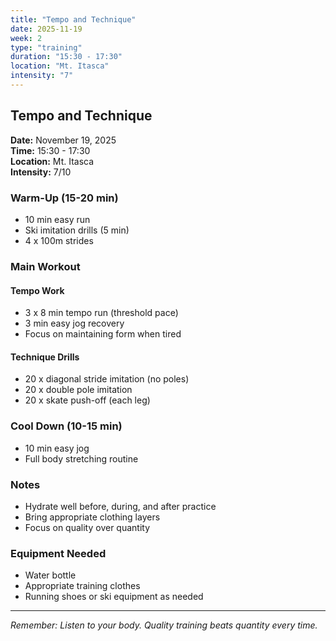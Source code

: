 ```yaml
---
title: "Tempo and Technique"
date: 2025-11-19
week: 2
type: "training"
duration: "15:30 - 17:30"
location: "Mt. Itasca"
intensity: "7"
---
```


## Tempo and Technique

**Date:** November 19, 2025  
**Time:** 15:30 - 17:30  
**Location:** Mt. Itasca  
**Intensity:** 7/10

### Warm-Up (15-20 min)
- 10 min easy run
- Ski imitation drills (5 min)
- 4 x 100m strides

### Main Workout
#### Tempo Work
- 3 x 8 min tempo run (threshold pace)
- 3 min easy jog recovery
- Focus on maintaining form when tired

#### Technique Drills
- 20 x diagonal stride imitation (no poles)
- 20 x double pole imitation
- 20 x skate push-off (each leg)

### Cool Down (10-15 min)
- 10 min easy jog
- Full body stretching routine

### Notes
- Hydrate well before, during, and after practice
- Bring appropriate clothing layers
- Focus on quality over quantity

### Equipment Needed
- Water bottle
- Appropriate training clothes
- Running shoes or ski equipment as needed

---
*Remember: Listen to your body. Quality training beats quantity every time.*